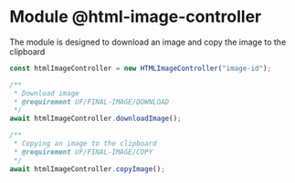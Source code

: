 # Module @html-image-controller

The module is designed to download an image and copy the image to the clipboard

```js
const htmlImageController = new HTMLImageController("image-id");

/**
 * Download image
 * @requirement UF/FINAL-IMAGE/DOWNLOAD
 */
await htmlImageController.downloadImage();

/**
 * Copying an image to the clipboard
 * @requirement UF/FINAL-IMAGE/COPY
 */
await htmlImageController.copyImage();
```
